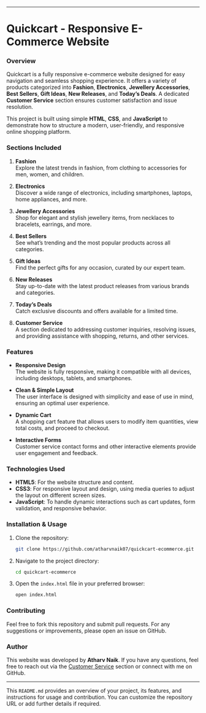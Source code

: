 
---

# Quickcart - Responsive E-Commerce Website

### Overview
Quickcart is a fully responsive e-commerce website designed for easy navigation and seamless shopping experience. It offers a variety of products categorized into **Fashion**, **Electronics**, **Jewellery Accessories**, **Best Sellers**, **Gift Ideas**, **New Releases**, and **Today’s Deals**. A dedicated **Customer Service** section ensures customer satisfaction and issue resolution.

This project is built using simple **HTML**, **CSS**, and **JavaScript** to demonstrate how to structure a modern, user-friendly, and responsive online shopping platform.

### Sections Included
1. **Fashion**  
   Explore the latest trends in fashion, from clothing to accessories for men, women, and children.

2. **Electronics**  
   Discover a wide range of electronics, including smartphones, laptops, home appliances, and more.

3. **Jewellery Accessories**  
   Shop for elegant and stylish jewellery items, from necklaces to bracelets, earrings, and more.

4. **Best Sellers**  
   See what’s trending and the most popular products across all categories.

5. **Gift Ideas**  
   Find the perfect gifts for any occasion, curated by our expert team.

6. **New Releases**  
   Stay up-to-date with the latest product releases from various brands and categories.

7. **Today’s Deals**  
   Catch exclusive discounts and offers available for a limited time.

8. **Customer Service**  
   A section dedicated to addressing customer inquiries, resolving issues, and providing assistance with shopping, returns, and other services.

### Features
- **Responsive Design**  
  The website is fully responsive, making it compatible with all devices, including desktops, tablets, and smartphones.

- **Clean & Simple Layout**  
  The user interface is designed with simplicity and ease of use in mind, ensuring an optimal user experience.

- **Dynamic Cart**  
  A shopping cart feature that allows users to modify item quantities, view total costs, and proceed to checkout.

- **Interactive Forms**  
  Customer service contact forms and other interactive elements provide user engagement and feedback.

### Technologies Used
- **HTML5**: For the website structure and content.
- **CSS3**: For responsive layout and design, using media queries to adjust the layout on different screen sizes.
- **JavaScript**: To handle dynamic interactions such as cart updates, form validation, and responsive behavior.

### Installation & Usage
1. Clone the repository:
   ```bash
   git clone https://github.com/atharvnaik07/quickcart-ecommerce.git
   ```

2. Navigate to the project directory:
   ```bash
   cd quickcart-ecommerce
   ```

3. Open the `index.html` file in your preferred browser:
   ```bash
   open index.html
   ```

### Contributing
Feel free to fork this repository and submit pull requests. For any suggestions or improvements, please open an issue on GitHub.

### Author
This website was developed by **Atharv Naik**. If you have any questions, feel free to reach out via the [Customer Service](#) section or connect with me on GitHub.

---

This `README.md` provides an overview of your project, its features, and instructions for usage and contribution. You can customize the repository URL or add further details if required.